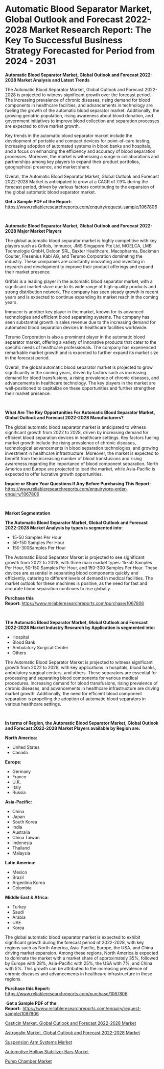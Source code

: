 <p><h1>Automatic Blood Separator Market, Global Outlook and Forecast 2022-2028 Market Research Report: The Key To Successful Business Strategy Forecasted for Period from 2024 - 2031</h1></p><p><strong>Automatic Blood Separator Market, Global Outlook and Forecast 2022-2028 Market Analysis and Latest Trends</strong></p>
<p><p>The Automatic Blood Separator Market, Global Outlook and Forecast 2022-2028 is projected to witness significant growth over the forecast period. The increasing prevalence of chronic diseases, rising demand for blood components in healthcare facilities, and advancements in technology are fueling the growth of the automatic blood separator market. Additionally, the growing geriatric population, rising awareness about blood donation, and government initiatives to improve blood collection and separation processes are expected to drive market growth.</p><p>Key trends in the automatic blood separator market include the development of portable and compact devices for point-of-care testing, increasing adoption of automated systems in blood banks and hospitals, and a focus on enhancing the efficiency and accuracy of blood separation processes. Moreover, the market is witnessing a surge in collaborations and partnerships among key players to expand their product portfolios, geographical presence, and market share.</p><p>Overall, the Automatic Blood Separator Market, Global Outlook and Forecast 2022-2028 Market is anticipated to grow at a CAGR of 7.9% during the forecast period, driven by various factors contributing to the expansion of the global automatic blood separator market.</p></p>
<p><strong>Get a Sample PDF of the Report:&nbsp;</strong> <a href="https://www.reliableresearchreports.com/enquiry/request-sample/1067806">https://www.reliableresearchreports.com/enquiry/request-sample/1067806</a></p>
<p>&nbsp;</p>
<p><strong>Automatic Blood Separator Market, Global Outlook and Forecast 2022-2028 Major Market Players</strong></p>
<p><p>The global automatic blood separator market is highly competitive with key players such as Grifols, Immucor, JMS Singapore Pte Ltd, MOELCA, LMB Technologie GmbH, Delcon SRL, Baxter Healthcare, Macopharma, Beckman Coulter, Fresenius Kabi AG, and Terumo Corporation dominating the industry. These companies are constantly innovating and investing in research and development to improve their product offerings and expand their market presence.</p><p>Grifols is a leading player in the automatic blood separator market, with a significant market share due to its wide range of high-quality products and strong distribution network. The company has seen steady growth in recent years and is expected to continue expanding its market reach in the coming years.</p><p>Immucor is another key player in the market, known for its advanced technologies and efficient blood separating systems. The company has seen substantial growth in sales revenue due to the increasing demand for automated blood separation devices in healthcare facilities worldwide.</p><p>Terumo Corporation is also a prominent player in the automatic blood separator market, offering a variety of innovative products that cater to the specific needs of healthcare professionals. The company has experienced remarkable market growth and is expected to further expand its market size in the forecast period.</p><p>Overall, the global automatic blood separator market is projected to grow significantly in the coming years, driven by factors such as increasing demand for blood transfusions, a rising prevalence of chronic diseases, and advancements in healthcare technology. The key players in the market are well-positioned to capitalize on these opportunities and further strengthen their market presence.</p></p>
<p>&nbsp;</p>
<p><strong>What Are The Key Opportunities For Automatic Blood Separator Market, Global Outlook and Forecast 2022-2028 Manufacturers?</strong></p>
<p><p>The global automatic blood separator market is anticipated to witness significant growth from 2022 to 2028, driven by increasing demand for efficient blood separation devices in healthcare settings. Key factors fueling market growth include the rising prevalence of chronic diseases, technological advancements in blood separation technologies, and growing investment in healthcare infrastructure. Moreover, the market is expected to benefit from the increasing number of blood transfusions and rising awareness regarding the importance of blood component separation. North America and Europe are projected to lead the market, while Asia-Pacific is expected to offer lucrative growth opportunities.</p></p>
<p><strong>Inquire or Share Your Questions If Any Before Purchasing This Report:</strong> <a href="https://www.reliableresearchreports.com/enquiry/pre-order-enquiry/1067806">https://www.reliableresearchreports.com/enquiry/pre-order-enquiry/1067806</a></p>
<p>&nbsp;</p>
<p><strong>Market Segmentation</strong></p>
<p><strong>The Automatic Blood Separator Market, Global Outlook and Forecast 2022-2028 Market Analysis by types is segmented into:</strong></p>
<p><ul><li>15-50 Samples Per Hour</li><li>50-150 Samples Per Hour</li><li>150-300Samples Per Hour</li></ul></p>
<p><p>The Automatic Blood Separator Market is projected to see significant growth from 2022 to 2028, with three main market types: 15-50 Samples Per Hour, 50-150 Samples Per Hour, and 150-300 Samples Per Hour. These devices are essential in separating blood components quickly and efficiently, catering to different levels of demand in medical facilities. The market outlook for these machines is positive, as the need for fast and accurate blood separation continues to rise globally.</p></p>
<p><strong>Purchase this Report:&nbsp;</strong><a href="https://www.reliableresearchreports.com/purchase/1067806">https://www.reliableresearchreports.com/purchase/1067806</a></p>
<p>&nbsp;</p>
<p><strong>The Automatic Blood Separator Market, Global Outlook and Forecast 2022-2028 Market Industry Research by Application is segmented into:</strong></p>
<p><ul><li>Hospital</li><li>Blood Bank</li><li>Ambulatory Surgical Center</li><li>Others</li></ul></p>
<p><p>The Automatic Blood Separator Market is projected to witness significant growth from 2022 to 2028, with key applications in hospitals, blood banks, ambulatory surgical centers, and others. These separators are essential for processing and separating blood components for various medical procedures. Increasing demand for blood transfusions, rising prevalence of chronic diseases, and advancements in healthcare infrastructure are driving market growth. Additionally, the need for efficient blood component separation is propelling the adoption of automatic blood separators in various healthcare settings.</p></p>
<p>&nbsp;</p>
<p><strong>In terms of Region, the Automatic Blood Separator Market, Global Outlook and Forecast 2022-2028 Market Players available by Region are:</strong></p>
<p>
    <p> <strong> North America: </strong>
        <ul>
            <li>United States</li>
            <li>Canada</li>
        </ul>
        </p> 
    <p> <strong> Europe: </strong>
        <ul>
            <li>Germany</li>
            <li>France</li>
            <li>U.K.</li>
            <li>Italy</li>
            <li>Russia</li>
        </ul>
        </p> 
    <p> <strong> Asia-Pacific: </strong>
        <ul>
            <li>China</li>
            <li>Japan</li>
            <li>South Korea</li>
            <li>India</li>
            <li>Australia</li>
            <li>China Taiwan</li>
            <li>Indonesia</li>
            <li>Thailand</li>
            <li>Malaysia</li>
        </ul>
        </p> 
    <p> <strong> Latin America: </strong>
        <ul>
            <li>Mexico</li>
            <li>Brazil</li>
            <li>Argentina Korea</li>
            <li>Colombia</li>
        </ul>
        </p> 
    <p> <strong> Middle East & Africa: </strong>
        <ul>
            <li>Turkey</li>
            <li>Saudi</li>
            <li>Arabia</li>
            <li>UAE</li>
            <li>Korea</li>
        </ul>
    </p>
    </p>
<p><p>The global automatic blood separator market is expected to exhibit significant growth during the forecast period of 2022-2028, with key regions such as North America, Asia-Pacific, Europe, the USA, and China driving market expansion. Among these regions, North America is expected to dominate the market with a market share of approximately 35%, followed by Europe with 28%, Asia-Pacific with 25%, the USA with 7%, and China with 5%. This growth can be attributed to the increasing prevalence of chronic diseases and advancements in healthcare infrastructure in these regions.</p></p>
<p><strong>Purchase this Report: </strong><a href="https://www.reliableresearchreports.com/purchase/1067806">https://www.reliableresearchreports.com/purchase/1067806</a></p>
<p>&nbsp;<strong>Get a Sample PDF of the Report:&nbsp;&nbsp;</strong><a href="https://www.reliableresearchreports.com/enquiry/request-sample/1067806">https://www.reliableresearchreports.com/enquiry/request-sample/1067806</a></p>
<p><strong></strong></p>
<p><p><a href="https://github.com/redneck06/Market-Research-Report-List-1/blob/main/casticin-market-global-outlook-and-forecast-2022-2028-market.md">Casticin Market, Global Outlook and Forecast 2022-2028 Market</a></p><p><a href="https://github.com/peachesmcdowel1/Market-Research-Report-List-1/blob/main/astragalin-market-global-outlook-and-forecast-2022-2028-market.md">Astragalin Market, Global Outlook and Forecast 2022-2028 Market</a></p><p><a href="https://medium.com/@jerrodhilll68/suspension-arm-systems-market-research-report-its-history-and-forecast-2024-to-2031-108cf3de5a4c">Suspension Arm Systems Market</a></p><p><a href="https://issuu.com/reportprime-2/docs/automotive-hollow-stabilizer-bars-market-size-2030">Automotive Hollow Stabilizer Bars Market</a></p><p><a href="https://medium.com/@darrensipes2023/pump-chamber-market-exploring-market-share-market-trends-and-future-growth-d58ded1ec407">Pump Chamber Market</a></p></p>